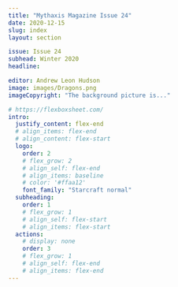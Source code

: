 ```yaml
---
title: "Mythaxis Magazine Issue 24"
date: 2020-12-15
slug: index
layout: section

issue: Issue 24
subhead: Winter 2020
headline: 

editor: Andrew Leon Hudson
image: images/Dragons.png
imageCopyright: "The background picture is..."

# https://flexboxsheet.com/
intro:
  justify_content: flex-end
  # align_items: flex-end
  # align_content: flex-start
  logo:
    order: 2
    # flex_grow: 2
    # align_self: flex-end
    # align_items: baseline
    # color: '#ffaa12'
    font_family: "Starcraft normal"
  subheading:
    order: 1
    # flex_grow: 1
    # align_self: flex-start
    # align_items: flex-start
  actions:
    # display: none
    order: 3
    # flex_grow: 1
    # align_self: flex-end
    # align_items: flex-end
---
```


